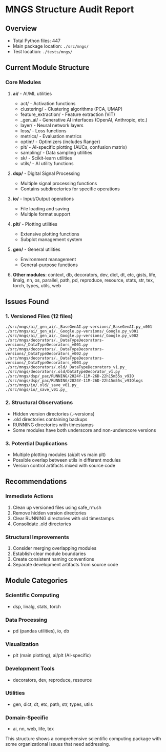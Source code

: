 # MNGS Structure Audit Report

## Overview
- Total Python files: 447
- Main package location: `./src/mngs/`
- Test location: `./tests/mngs/`

## Current Module Structure

### Core Modules
1. **ai/** - AI/ML utilities
   - act/ - Activation functions
   - clustering/ - Clustering algorithms (PCA, UMAP)
   - feature_extraction/ - Feature extraction (ViT)
   - _gen_ai/ - Generative AI interfaces (OpenAI, Anthropic, etc.)
   - layer/ - Neural network layers
   - loss/ - Loss functions
   - metrics/ - Evaluation metrics
   - optim/ - Optimizers (includes Ranger)
   - plt/ - AI-specific plotting (AUCs, confusion matrix)
   - sampling/ - Data sampling utilities
   - sk/ - Scikit-learn utilities
   - utils/ - AI utility functions

2. **dsp/** - Digital Signal Processing
   - Multiple signal processing functions
   - Contains subdirectories for specific operations

3. **io/** - Input/Output operations
   - File loading and saving
   - Multiple format support

4. **plt/** - Plotting utilities
   - Extensive plotting functions
   - Subplot management system

5. **gen/** - General utilities
   - Environment management
   - General-purpose functions

6. **Other modules**: context, db, decorators, dev, dict, dt, etc, gists, life, linalg, nn, os, parallel, path, pd, reproduce, resource, stats, str, tex, torch, types, utils, web

## Issues Found

### 1. Versioned Files (12 files)
```
./src/mngs/ai/_gen_ai/._BaseGenAI.py-versions/_BaseGenAI.py_v001
./src/mngs/ai/_gen_ai/._Google.py-versions/_Google.py_v001
./src/mngs/ai/_gen_ai/._Google.py-versions/_Google.py_v002
./src/mngs/decorators/._DataTypeDecorators-versions/_DataTypeDecorators_v001.py
./src/mngs/decorators/._DataTypeDecorators-versions/_DataTypeDecorators_v002.py
./src/mngs/decorators/._DataTypeDecorators-versions/_DataTypeDecorators_v003.py
./src/mngs/decorators/.old/_DataTypeDecorators_v1.py_
./src/mngs/decorators/.old/DataTypeDecorator_v1.py
./src/mngs/dsp/_pac/RUNNING/2024Y-11M-26D-22h15m55s_v9IO
./src/mngs/dsp/_pac/RUNNING/2024Y-11M-26D-22h15m55s_v9IOlogs
./src/mngs/io/.old/_save_v01.py_
./src/mngs/io/_save_v01.py_
```

### 2. Structural Observations
- Hidden version directories (.-versions)
- .old directories containing backups
- RUNNING directories with timestamps
- Some modules have both underscore and non-underscore versions

### 3. Potential Duplications
- Multiple plotting modules (ai/plt vs main plt)
- Possible overlap between utils in different modules
- Version control artifacts mixed with source code

## Recommendations

### Immediate Actions
1. Clean up versioned files using safe_rm.sh
2. Remove hidden version directories
3. Clear RUNNING directories with old timestamps
4. Consolidate .old directories

### Structural Improvements
1. Consider merging overlapping modules
2. Establish clear module boundaries
3. Create consistent naming conventions
4. Separate development artifacts from source code

## Module Categories

### Scientific Computing
- dsp, linalg, stats, torch

### Data Processing
- pd (pandas utilities), io, db

### Visualization
- plt (main plotting), ai/plt (AI-specific)

### Development Tools
- decorators, dev, reproduce, resource

### Utilities
- gen, dict, dt, etc, path, str, types, utils

### Domain-Specific
- ai, nn, web, life, tex

This structure shows a comprehensive scientific computing package with some organizational issues that need addressing.